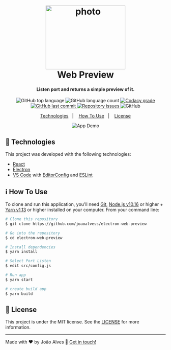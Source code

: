 <h1 align="center">
    <img alt="photo" src="https://upload.wikimedia.org/wikipedia/commons/thumb/a/a7/React-icon.svg/1200px-React-icon.svg.png" width="250" height="200" />
    <br>
    Web Preview
</h1>
<h4 align="center">
    Listen port and returns a simple preview of it.
</h4>
<p align="center">
  <img alt="GitHub top language" src="https://img.shields.io/github/languages/top/joaoalvess/electron-web-preview.svg">

  <img alt="GitHub language count" src="https://img.shields.io/github/languages/count/joaoalvess/electron-web-preview.svg">

  <a href="https://www.codacy.com/app/joaoalvess/electron-web-preview?utm_source=github.com&amp;utm_medium=referral&amp;utm_content=joaoalvess/electron-web-preview&amp;utm_campaign=Badge_Grade">
    <img alt="Codacy grade" src="https://img.shields.io/codacy/grade/04db4b43120b4d05b9b39c9d2da97300.svg">
  </a>

  <a href="https://github.com/joaoalvess/electron-web-preview/commits/master">
    <img alt="GitHub last commit" src="https://img.shields.io/github/last-commit/joaoalvess/electron-web-preview.svg">
  </a>

  <a href="https://github.com/joaoalvess/kitketphotos/issues">
    <img alt="Repository issues" src="https://img.shields.io/github/issues/joaoalvess/electron-web-preview.svg">
  </a>

  <img alt="GitHub" src="https://img.shields.io/github/license/joaoalvess/electron-web-preview.svg">
</p>

<p align="center">
  <a href="#rocket-technologies">Technologies</a>&nbsp;&nbsp;&nbsp;|&nbsp;&nbsp;&nbsp;
  <a href="#information_source-how-to-use">How To Use</a>&nbsp;&nbsp;&nbsp;|&nbsp;&nbsp;&nbsp;
  <a href="#memo-license">License</a>
</p>

<p align="center">
  <img alt="App Demo" src="https://media.giphy.com/media/lSPLCEbEG5aUB7Lfjr/giphy.gif">
</p>

## :rocket: Technologies

This project was developed with the following technologies:

-  [React](https://pt-br.reactjs.org)
-  [Electron](https://www.electronjs.org)
-  [VS Code][vc] with [EditorConfig][vceditconfig] and [ESLint][vceslint]

## :information_source: How To Use

To clone and run this application, you'll need [Git](https://git-scm.com), [Node.js v10.16][nodejs] or higher + [Yarn v1.13][yarn] or higher installed on your computer. From your command line:

```bash
# Clone this repository
$ git clone https://github.com/joaoalvess/electron-web-preview

# Go into the repository
$ cd electron-web-preview

# Install dependencies
$ yarn install

# Select Port Listen
$ edit src/config.js

# Run app
$ yarn start

# create build app
$ yarn build
```

## :memo: License
This project is under the MIT license. See the [LICENSE](https://github.com/joaoalvess/kitketphotos/blob/master/LICENSE) for more information.

---

Made with ♥ by João Alves :wave: [Get in touch!](https://www.linkedin.com/in/elcoss/)

[nodejs]: https://nodejs.org/
[yarn]: https://yarnpkg.com/
[vc]: https://code.visualstudio.com/
[vceditconfig]: https://marketplace.visualstudio.com/items?itemName=EditorConfig.EditorConfig
[vceslint]: https://marketplace.visualstudio.com/items?itemName=dbaeumer.vscode-eslint
